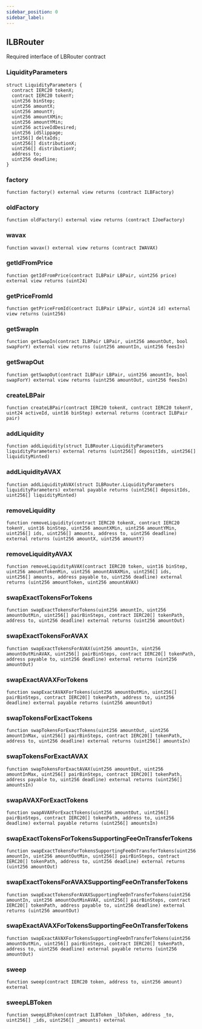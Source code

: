 ```yaml
---
sidebar_position: 0
sidebar_label: 
---
```


## ILBRouter

Required interface of LBRouter contract

### LiquidityParameters

```solidity
struct LiquidityParameters {
  contract IERC20 tokenX;
  contract IERC20 tokenY;
  uint256 binStep;
  uint256 amountX;
  uint256 amountY;
  uint256 amountXMin;
  uint256 amountYMin;
  uint256 activeIdDesired;
  uint256 idSlippage;
  int256[] deltaIds;
  uint256[] distributionX;
  uint256[] distributionY;
  address to;
  uint256 deadline;
}
```

### factory

```solidity
function factory() external view returns (contract ILBFactory)
```

### oldFactory

```solidity
function oldFactory() external view returns (contract IJoeFactory)
```

### wavax

```solidity
function wavax() external view returns (contract IWAVAX)
```

### getIdFromPrice

```solidity
function getIdFromPrice(contract ILBPair LBPair, uint256 price) external view returns (uint24)
```

### getPriceFromId

```solidity
function getPriceFromId(contract ILBPair LBPair, uint24 id) external view returns (uint256)
```

### getSwapIn

```solidity
function getSwapIn(contract ILBPair LBPair, uint256 amountOut, bool swapForY) external view returns (uint256 amountIn, uint256 feesIn)
```

### getSwapOut

```solidity
function getSwapOut(contract ILBPair LBPair, uint256 amountIn, bool swapForY) external view returns (uint256 amountOut, uint256 feesIn)
```

### createLBPair

```solidity
function createLBPair(contract IERC20 tokenX, contract IERC20 tokenY, uint24 activeId, uint16 binStep) external returns (contract ILBPair pair)
```

### addLiquidity

```solidity
function addLiquidity(struct ILBRouter.LiquidityParameters liquidityParameters) external returns (uint256[] depositIds, uint256[] liquidityMinted)
```

### addLiquidityAVAX

```solidity
function addLiquidityAVAX(struct ILBRouter.LiquidityParameters liquidityParameters) external payable returns (uint256[] depositIds, uint256[] liquidityMinted)
```

### removeLiquidity

```solidity
function removeLiquidity(contract IERC20 tokenX, contract IERC20 tokenY, uint16 binStep, uint256 amountXMin, uint256 amountYMin, uint256[] ids, uint256[] amounts, address to, uint256 deadline) external returns (uint256 amountX, uint256 amountY)
```

### removeLiquidityAVAX

```solidity
function removeLiquidityAVAX(contract IERC20 token, uint16 binStep, uint256 amountTokenMin, uint256 amountAVAXMin, uint256[] ids, uint256[] amounts, address payable to, uint256 deadline) external returns (uint256 amountToken, uint256 amountAVAX)
```

### swapExactTokensForTokens

```solidity
function swapExactTokensForTokens(uint256 amountIn, uint256 amountOutMin, uint256[] pairBinSteps, contract IERC20[] tokenPath, address to, uint256 deadline) external returns (uint256 amountOut)
```

### swapExactTokensForAVAX

```solidity
function swapExactTokensForAVAX(uint256 amountIn, uint256 amountOutMinAVAX, uint256[] pairBinSteps, contract IERC20[] tokenPath, address payable to, uint256 deadline) external returns (uint256 amountOut)
```

### swapExactAVAXForTokens

```solidity
function swapExactAVAXForTokens(uint256 amountOutMin, uint256[] pairBinSteps, contract IERC20[] tokenPath, address to, uint256 deadline) external payable returns (uint256 amountOut)
```

### swapTokensForExactTokens

```solidity
function swapTokensForExactTokens(uint256 amountOut, uint256 amountInMax, uint256[] pairBinSteps, contract IERC20[] tokenPath, address to, uint256 deadline) external returns (uint256[] amountsIn)
```

### swapTokensForExactAVAX

```solidity
function swapTokensForExactAVAX(uint256 amountOut, uint256 amountInMax, uint256[] pairBinSteps, contract IERC20[] tokenPath, address payable to, uint256 deadline) external returns (uint256[] amountsIn)
```

### swapAVAXForExactTokens

```solidity
function swapAVAXForExactTokens(uint256 amountOut, uint256[] pairBinSteps, contract IERC20[] tokenPath, address to, uint256 deadline) external payable returns (uint256[] amountsIn)
```

### swapExactTokensForTokensSupportingFeeOnTransferTokens

```solidity
function swapExactTokensForTokensSupportingFeeOnTransferTokens(uint256 amountIn, uint256 amountOutMin, uint256[] pairBinSteps, contract IERC20[] tokenPath, address to, uint256 deadline) external returns (uint256 amountOut)
```

### swapExactTokensForAVAXSupportingFeeOnTransferTokens

```solidity
function swapExactTokensForAVAXSupportingFeeOnTransferTokens(uint256 amountIn, uint256 amountOutMinAVAX, uint256[] pairBinSteps, contract IERC20[] tokenPath, address payable to, uint256 deadline) external returns (uint256 amountOut)
```

### swapExactAVAXForTokensSupportingFeeOnTransferTokens

```solidity
function swapExactAVAXForTokensSupportingFeeOnTransferTokens(uint256 amountOutMin, uint256[] pairBinSteps, contract IERC20[] tokenPath, address to, uint256 deadline) external payable returns (uint256 amountOut)
```

### sweep

```solidity
function sweep(contract IERC20 token, address to, uint256 amount) external
```

### sweepLBToken

```solidity
function sweepLBToken(contract ILBToken _lbToken, address _to, uint256[] _ids, uint256[] _amounts) external
```


